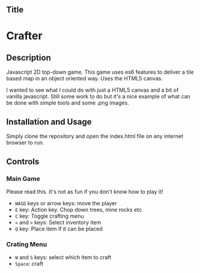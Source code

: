 ## Title

# Crafter

## Description

Javascript 2D top-down game. This game uses es6 features to deliver a tile based map in an object oriented way. Uses the HTML5 canvas.

I wanted to see what I could do with just a HTML5 canvas and a bit of vanilla javascript. Still some work to do but it's a nice example of what can be done with simple tools and some .png images.

## Installation and Usage

Simply clone the repository and open the index.html file on any internet browser to run.

## Controls

### Main Game

Please read this. It's not as fun if you don't know how to play it!

- `WASD` keys or arrow keys: move the player
- `E` key: Action key. Chop down trees, mine rocks etc
- `C` key: Toggle crafting menu
- `<` and `>` keys: Select inventory item
- `Q` key: Place item if it can be placed

### Crating Menu

- `W` and `S` keys: select which item to craft
- `Space`: craft